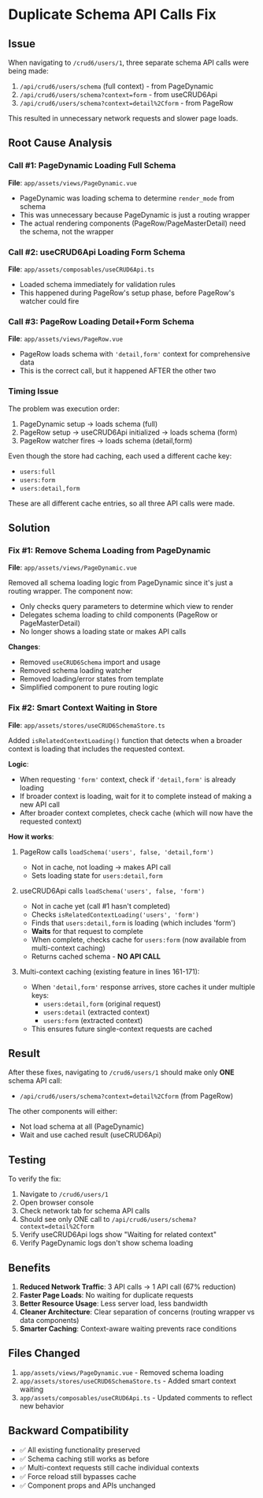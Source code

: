 # Duplicate Schema API Calls Fix

## Issue
When navigating to `/crud6/users/1`, three separate schema API calls were being made:
1. `/api/crud6/users/schema` (full context) - from PageDynamic
2. `/api/crud6/users/schema?context=form` - from useCRUD6Api
3. `/api/crud6/users/schema?context=detail%2Cform` - from PageRow

This resulted in unnecessary network requests and slower page loads.

## Root Cause Analysis

### Call #1: PageDynamic Loading Full Schema
**File**: `app/assets/views/PageDynamic.vue`
- PageDynamic was loading schema to determine `render_mode` from schema
- This was unnecessary because PageDynamic is just a routing wrapper
- The actual rendering components (PageRow/PageMasterDetail) need the schema, not the wrapper

### Call #2: useCRUD6Api Loading Form Schema
**File**: `app/assets/composables/useCRUD6Api.ts`
- Loaded schema immediately for validation rules
- This happened during PageRow's setup phase, before PageRow's watcher could fire

### Call #3: PageRow Loading Detail+Form Schema
**File**: `app/assets/views/PageRow.vue`
- PageRow loads schema with `'detail,form'` context for comprehensive data
- This is the correct call, but it happened AFTER the other two

### Timing Issue
The problem was execution order:
1. PageDynamic setup → loads schema (full)
2. PageRow setup → useCRUD6Api initialized → loads schema (form)
3. PageRow watcher fires → loads schema (detail,form)

Even though the store had caching, each used a different cache key:
- `users:full`
- `users:form`
- `users:detail,form`

These are all different cache entries, so all three API calls were made.

## Solution

### Fix #1: Remove Schema Loading from PageDynamic
**File**: `app/assets/views/PageDynamic.vue`

Removed all schema loading logic from PageDynamic since it's just a routing wrapper. The component now:
- Only checks query parameters to determine which view to render
- Delegates schema loading to child components (PageRow or PageMasterDetail)
- No longer shows a loading state or makes API calls

**Changes**:
- Removed `useCRUD6Schema` import and usage
- Removed schema loading watcher
- Removed loading/error states from template
- Simplified component to pure routing logic

### Fix #2: Smart Context Waiting in Store
**File**: `app/assets/stores/useCRUD6SchemaStore.ts`

Added `isRelatedContextLoading()` function that detects when a broader context is loading that includes the requested context.

**Logic**:
- When requesting `'form'` context, check if `'detail,form'` is already loading
- If broader context is loading, wait for it to complete instead of making a new API call
- After broader context completes, check cache (which will now have the requested context)

**How it works**:
1. PageRow calls `loadSchema('users', false, 'detail,form')`
   - Not in cache, not loading → makes API call
   - Sets loading state for `users:detail,form`

2. useCRUD6Api calls `loadSchema('users', false, 'form')`
   - Not in cache yet (call #1 hasn't completed)
   - Checks `isRelatedContextLoading('users', 'form')`
   - Finds that `users:detail,form` is loading (which includes 'form')
   - **Waits** for that request to complete
   - When complete, checks cache for `users:form` (now available from multi-context caching)
   - Returns cached schema - **NO API CALL**

3. Multi-context caching (existing feature in lines 161-171):
   - When `'detail,form'` response arrives, store caches it under multiple keys:
     - `users:detail,form` (original request)
     - `users:detail` (extracted context)
     - `users:form` (extracted context)
   - This ensures future single-context requests are cached

## Result
After these fixes, navigating to `/crud6/users/1` should make only **ONE** schema API call:
- `/api/crud6/users/schema?context=detail%2Cform` (from PageRow)

The other components will either:
- Not load schema at all (PageDynamic)
- Wait and use cached result (useCRUD6Api)

## Testing
To verify the fix:
1. Navigate to `/crud6/users/1`
2. Open browser console
3. Check network tab for schema API calls
4. Should see only ONE call to `/api/crud6/users/schema?context=detail%2Cform`
5. Verify useCRUD6Api logs show "Waiting for related context"
6. Verify PageDynamic logs don't show schema loading

## Benefits
1. **Reduced Network Traffic**: 3 API calls → 1 API call (67% reduction)
2. **Faster Page Loads**: No waiting for duplicate requests
3. **Better Resource Usage**: Less server load, less bandwidth
4. **Cleaner Architecture**: Clear separation of concerns (routing wrapper vs data components)
5. **Smarter Caching**: Context-aware waiting prevents race conditions

## Files Changed
1. `app/assets/views/PageDynamic.vue` - Removed schema loading
2. `app/assets/stores/useCRUD6SchemaStore.ts` - Added smart context waiting
3. `app/assets/composables/useCRUD6Api.ts` - Updated comments to reflect new behavior

## Backward Compatibility
- ✅ All existing functionality preserved
- ✅ Schema caching still works as before
- ✅ Multi-context requests still cache individual contexts
- ✅ Force reload still bypasses cache
- ✅ Component props and APIs unchanged
